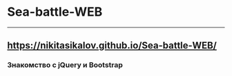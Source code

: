 # Sea-battle-WEB
----
https://nikitasikalov.github.io/Sea-battle-WEB/
---
### Знакомство с jQuery и Bootstrap